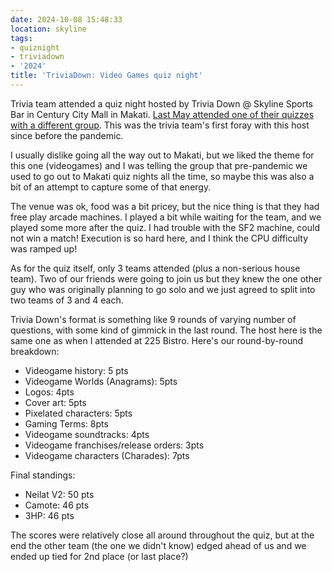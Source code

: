 ```yaml
---
date: 2024-10-08 15:48:33
location: skyline
tags:
- quiznight
- triviadown
- '2024'
title: 'TriviaDown: Video Games quiz night'
---
```


Trivia team attended a quiz night hosted by Trivia Down @ Skyline Sports Bar in Century City Mall in Makati. [Last May attended one of their quizzes with a different group](/collections/quiznights/225-bistro-90s-quiz). This was the trivia team's first foray with this host since before the pandemic.

I usually dislike going all the way out to Makati, but we liked the theme for this one (videogames) and I was telling the group that pre-pandemic we used to go out to Makati quiz nights all the time, so maybe this was also a bit of an attempt to capture some of that energy.

The venue was ok, food was a bit pricey, but the nice thing is that they had free play arcade machines. I played a bit while waiting for the team, and we played some more after the quiz. I had trouble with the SF2 machine, could not win a match! Execution is so hard here, and I think the CPU difficulty was ramped up!

As for the quiz itself, only 3 teams attended (plus a non-serious house team). Two of our friends were going to join us but they knew the one other guy who was originally planning to go solo and we just agreed to split into two teams of 3 and 4 each. 

Trivia Down's format is something like 9 rounds of varying number of questions, with some kind of gimmick in the last round. The host here is the same one as when I attended at 225 Bistro. Here's our round-by-round breakdown:

- Videogame history: 5 pts
- Videogame Worlds (Anagrams): 5pts
- Logos: 4pts
- Cover art: 5pts
- Pixelated characters: 5pts
- Gaming Terms: 8pts
- Videogame soundtracks: 4pts
- Videogame franchises/release orders: 3pts
- Videogame characters (Charades): 7pts

Final standings:

- Neilat V2: 50 pts
- Camote: 46 pts
- 3HP: 46 pts

The scores were relatively close all around throughout the quiz, but at the end the other team (the one we didn't know) edged ahead of us and we ended up tied for 2nd place (or last place?)